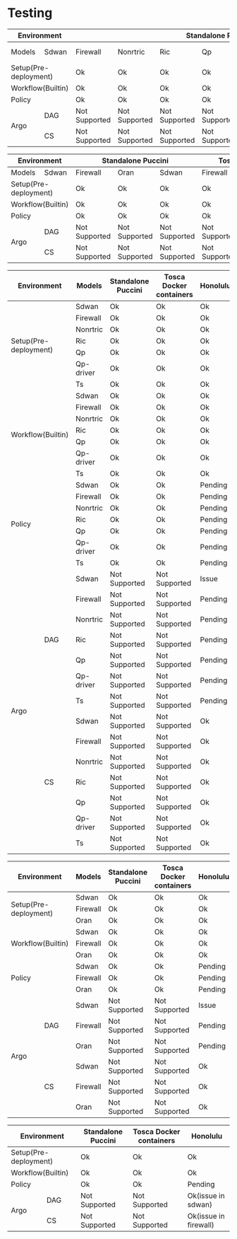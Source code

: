 # Testing

<table>
  <thead>
    <tr>
      <th colspan="2">Environment</th>
      <th colspan="7">Standalone Puccini</th>
      <th colspan="7">Tosca Docker containers</th>
	    <th colspan="7">Honolulu</th>
    </tr>
  </thead>
  <tbody>
    <tr>
      <td>Models</td>
      <td>Sdwan</td>
      <td>Firewall</td>
      <td>Nonrtric</td>
      <td>Ric</td>
      <td>Qp</td>
      <td>Qp-driver</td>
      <td>Ts</td>
      <td>Sdwan</td>
      <td>Firewall</td>
      <td>Nonrtric</td>
      <td>Ric</td>
      <td>Qp</td>
      <td>Qp-driver</td>
      <td>Ts</td>
      <td>Sdwan</td>
      <td>Firewall</td>
      <td>Nonrtric</td>
      <td>Ric</td>
      <td>Qp</td>
      <td>Qp-driver</td>
      <td>Ts</td>
    </tr>
    <tr>
      <td colspan="2">Setup(Pre-deployment)</td>
      <td>Ok</td>
      <td>Ok</td>
	    <td>Ok</td>
      <td>Ok</td>
      <td>Ok</td>
	    <td>Ok</td>
      <td>Ok</td>
      <td>Ok</td>
	    <td>Ok</td>
      <td>Ok</td>
      <td>Ok</td>
	    <td>Ok</td>
      <td>Ok</td>
      <td>Ok</td>
	    <td>Ok</td>
      <td>Ok</td>
      <td>Ok</td>
	    <td>Ok</td>
      <td>Ok</td>
      <td>Ok</td>
	    <td>Ok</td>
    </tr>
    <tr>
      <td colspan="2">Workflow(Builtin)</td>
	  <td>Ok</td>
      <td>Ok</td>
	    <td>Ok</td>
      <td>Ok</td>
      <td>Ok</td>
	    <td>Ok</td>
      <td>Ok</td>
      <td>Ok</td>
	    <td>Ok</td>
      <td>Ok</td>
      <td>Ok</td>
	    <td>Ok</td>
      <td>Ok</td>
      <td>Ok</td>
	    <td>Ok</td>
      <td>Ok</td>
      <td>Ok</td>
	    <td>Ok</td>
      <td>Ok</td>
      <td>Ok</td>
	    <td>Ok</td>
    </tr>
    <tr>
      <td colspan="2">Policy</td>
	  <td>Ok</td>
	  <td>Ok</td>
    <td>Ok</td>
	  <td>Ok</td>
    <td>Ok</td>
	  <td>Ok</td>
    <td>Ok</td>
	  <td>Ok</td>
    <td>Ok</td>
	  <td>Ok</td>
    <td>Ok</td>
	  <td>Ok</td>
    <td>Ok</td>
	  <td>Ok</td>
	  <td>Pending</td>
    <td>Pending</td>
    <td>Pending</td>
    <td>Pending</td>
    <td>Pending</td>
    <td>Pending</td>
    <td>Pending</td>
    </tr>
	<tr>
      <td rowspan="2">Argo</td>
	  <td>DAG</td>
	  <td>Not Supported</td>
	  <td>Not Supported</td>
    <td>Not Supported</td>
	  <td>Not Supported</td>
    <td>Not Supported</td>
	  <td>Not Supported</td>
    <td>Not Supported</td>
	  <td>Not Supported</td>
    <td>Not Supported</td>
	  <td>Not Supported</td>
    <td>Not Supported</td>
	  <td>Not Supported</td>
    <td>Not Supported</td>
	  <td>Not Supported</td>
	  <td>Issue</td>
    <td>Pending</td>
    <td>Pending</td>
    <td>Pending</td>
    <td>Pending</td>
    <td>Pending</td>
    <td>Pending</td>
    </tr>
	<tr>
	  <td>CS</td>
	  <td>Not Supported</td>
	  <td>Not Supported</td>
    <td>Not Supported</td>
	  <td>Not Supported</td>
    <td>Not Supported</td>
	  <td>Not Supported</td>
    <td>Not Supported</td>
	  <td>Not Supported</td>
    <td>Not Supported</td>
	  <td>Not Supported</td>
    <td>Not Supported</td>
	  <td>Not Supported</td>
    <td>Not Supported</td>
	  <td>Not Supported</td>
	  <td>Ok</td>
    <td>Ok</td>
    <td>Ok</td>
    <td>Ok</td>
    <td>Ok</td>
    <td>Ok</td>
    <td>Ok</td>
    </tr>
  </tbody>
</table>


<table>
  <thead>
    <tr>
      <th colspan="2">Environment</th>
      <th colspan="3">Standalone Puccini</th>
      <th colspan="3">Tosca Docker containers</th>
	    <th colspan="3">Honolulu</th>
    </tr>
  </thead>
  <tbody>
    <tr>
      <td>Models</td>
      <td>Sdwan</td>
      <td>Firewall</td>
      <td>Oran</td>
      <td>Sdwan</td>
      <td>Firewall</td>
      <td>Oran</td>
      <td>Sdwan</td>
      <td>Firewall</td>
      <td>Oran</td>
    </tr>
    <tr>
      <td colspan="2">Setup(Pre-deployment)</td>
      <td>Ok</td>
      <td>Ok</td>
	    <td>Ok</td>
      <td>Ok</td>
      <td>Ok</td>
	    <td>Ok</td>
      <td>Ok</td>
      <td>Ok</td>
	    <td>Ok</td>
    </tr>
    <tr>
      <td colspan="2">Workflow(Builtin)</td>
	    <td>Ok</td>
      <td>Ok</td>
	    <td>Ok</td>
      <td>Ok</td>
      <td>Ok</td>
	    <td>Ok</td>
      <td>Ok</td>
      <td>Ok</td>
	    <td>Ok</td>
    </tr>
    <tr>
      <td colspan="2">Policy</td>
	  <td>Ok</td>
	  <td>Ok</td>
    <td>Ok</td>
	  <td>Ok</td>
    <td>Ok</td>
	  <td>Ok</td>
	  <td>Pending</td>
    <td>Pending</td>
    <td>Pending</td>
    </tr>
	<tr>
      <td rowspan="2">Argo</td>
	  <td>DAG</td>
	  <td>Not Supported</td>
	  <td>Not Supported</td>
    <td>Not Supported</td>
	  <td>Not Supported</td>
    <td>Not Supported</td>
	  <td>Not Supported</td>
	  <td>Issue</td>
    <td>Pending</td>
    <td>Pending</td>
    </tr>
	<tr>
	  <td>CS</td>
	  <td>Not Supported</td>
	  <td>Not Supported</td>
    <td>Not Supported</td>
	  <td>Not Supported</td>
    <td>Not Supported</td>
	  <td>Not Supported</td>
	  <td>Ok</td>
    <td>Ok</td>
    <td>Ok</td>
    </tr>
  </tbody>
</table>

<table>
  <thead>
    <tr>
      <th colspan="2">Environment</th>
      <th>Models</th>
      <th>Standalone Puccini</th>
      <th>Tosca Docker containers</th>
	  <th>Honolulu</th>
    </tr>
  </thead>
  <tbody>
    <tr>
      <td colspan="2" rowspan="7">Setup(Pre-deployment)</td>
      <td>Sdwan</td>
      <td>Ok</td>
      <td>Ok</td>
      <td>Ok</td>
    </tr>
    <tr>
      <td>Firewall</td>
      <td>Ok</td>
      <td>Ok</td>
      <td>Ok</td>
    </tr>
    <tr>
      <td>Nonrtric</td>
      <td>Ok</td>
      <td>Ok</td>
      <td>Ok</td>
    </tr>
    <tr>
      <td>Ric</td>
      <td>Ok</td>
      <td>Ok</td>
      <td>Ok</td>
    </tr>
    <tr>
      <td>Qp</td>
      <td>Ok</td>
      <td>Ok</td>
      <td>Ok</td>
    </tr>
    <tr>
      <td>Qp-driver</td>
      <td>Ok</td>
      <td>Ok</td>
      <td>Ok</td>
    </tr>
    <tr>
      <td>Ts</td>
      <td>Ok</td>
      <td>Ok</td>
      <td>Ok</td>
    </tr>
    <tr>
      <td colspan="2" rowspan="7">Workflow(Builtin)</td>
      <td>Sdwan</td>
      <td>Ok</td>
      <td>Ok</td>
      <td>Ok</td>
    </tr>
    <tr>
      <td>Firewall</td>
      <td>Ok</td>
      <td>Ok</td>
      <td>Ok</td>
    </tr>
    <tr>
      <td>Nonrtric</td>
      <td>Ok</td>
      <td>Ok</td>
      <td>Ok</td>
    </tr>
    <tr>
      <td>Ric</td>
      <td>Ok</td>
      <td>Ok</td>
      <td>Ok</td>
    </tr>
    <tr>
      <td>Qp</td>
      <td>Ok</td>
      <td>Ok</td>
      <td>Ok</td>
    </tr>
    <tr>
      <td>Qp-driver</td>
      <td>Ok</td>
      <td>Ok</td>
      <td>Ok</td>
    </tr>
    <tr>
      <td>Ts</td>
      <td>Ok</td>
      <td>Ok</td>
      <td>Ok</td>
    </tr>
    <tr>
      <td colspan="2" rowspan="7">Policy</td>
      <td>Sdwan</td>
      <td>Ok</td>
      <td>Ok</td>
      <td>Pending</td>
    </tr>
    <tr>
      <td>Firewall</td>
      <td>Ok</td>
      <td>Ok</td>
      <td>Pending</td>
    </tr>
    <tr>
      <td>Nonrtric</td>
      <td>Ok</td>
      <td>Ok</td>
      <td>Pending</td>
    </tr>
    <tr>
      <td>Ric</td>
      <td>Ok</td>
      <td>Ok</td>
      <td>Pending</td>
    </tr>
    <tr>
      <td>Qp</td>
      <td>Ok</td>
      <td>Ok</td>
      <td>Pending</td>
    </tr>
    <tr>
      <td>Qp-driver</td>
      <td>Ok</td>
      <td>Ok</td>
      <td>Pending</td>
    </tr>
    <tr>
      <td>Ts</td>
      <td>Ok</td>
      <td>Ok</td>
      <td>Pending</td>
    </tr>
    <tr>
      <td rowspan="14">Argo</td>
      <td rowspan="7">DAG</td>
      <td>Sdwan</td>
      <td>Not Supported</td>
      <td>Not Supported</td>
      <td>Issue</td>
    </tr>
    <tr>
      <td>Firewall</td>
      <td>Not Supported</td>
      <td>Not Supported</td>
      <td>Pending</td>
    </tr>
    <tr>
      <td>Nonrtric</td>
      <td>Not Supported</td>
      <td>Not Supported</td>
      <td>Pending</td>
    </tr>
    <tr>
      <td>Ric</td>
      <td>Not Supported</td>
      <td>Not Supported</td>
      <td>Pending</td>
    </tr>
    <tr>
      <td>Qp</td>
      <td>Not Supported</td>
      <td>Not Supported</td>
      <td>Pending</td>
    </tr>
    <tr>
      <td>Qp-driver</td>
      <td>Not Supported</td>
      <td>Not Supported</td>
      <td>Pending</td>
    </tr>
    <tr>
      <td>Ts</td>
      <td>Not Supported</td>
      <td>Not Supported</td>
      <td>Pending</td>
    </tr>
    <tr>
      <td rowspan="7">CS</td>
      <td>Sdwan</td>
      <td>Not Supported</td>
      <td>Not Supported</td>
      <td>Ok</td>
    </tr>
    <tr>
      <td>Firewall</td>
      <td>Not Supported</td>
      <td>Not Supported</td>
      <td>Ok</td>
    </tr>
    <tr>
      <td>Nonrtric</td>
      <td>Not Supported</td>
      <td>Not Supported</td>
      <td>Ok</td>
    </tr>
    <tr>
      <td>Ric</td>
      <td>Not Supported</td>
      <td>Not Supported</td>
      <td>Ok</td>
    </tr>
    <tr>
      <td>Qp</td>
      <td>Not Supported</td>
      <td>Not Supported</td>
      <td>Ok</td>
    </tr>
    <tr>
      <td>Qp-driver</td>
      <td>Not Supported</td>
      <td>Not Supported</td>
      <td>Ok</td>
    </tr>
    <tr>
      <td>Ts</td>
      <td>Not Supported</td>
      <td>Not Supported</td>
      <td>Ok</td>
    </tr>

  </tbody>
</table>

<table>
  <thead>
    <tr>
      <th colspan="2">Environment</th>
      <th>Models</th>
      <th>Standalone Puccini</th>
      <th>Tosca Docker containers</th>
	  <th>Honolulu</th>
    </tr>
  </thead>
  <tbody>
    <tr>
      <td colspan="2" rowspan="3">Setup(Pre-deployment)</td>
      <td>Sdwan</td>
      <td>Ok</td>
      <td>Ok</td>
      <td>Ok</td>
    </tr>
    <tr>
      <td>Firewall</td>
      <td>Ok</td>
      <td>Ok</td>
      <td>Ok</td>
    </tr>
    <tr>
      <td>Oran</td>
      <td>Ok</td>
      <td>Ok</td>
      <td>Ok</td>
    </tr>
    <tr>
      <td colspan="2" rowspan="3">Workflow(Builtin)</td>
      <td>Sdwan</td>
      <td>Ok</td>
      <td>Ok</td>
      <td>Ok</td>
    </tr>
    <tr>
      <td>Firewall</td>
      <td>Ok</td>
      <td>Ok</td>
      <td>Ok</td>
    </tr>
    <tr>
      <td>Oran</td>
      <td>Ok</td>
      <td>Ok</td>
      <td>Ok</td>
    </tr>
    <tr>
      <td colspan="2" rowspan="3">Policy</td>
      <td>Sdwan</td>
      <td>Ok</td>
      <td>Ok</td>
      <td>Pending</td>
    </tr>
    <tr>
      <td>Firewall</td>
      <td>Ok</td>
      <td>Ok</td>
      <td>Pending</td>
    </tr>
    <tr>
      <td>Oran</td>
      <td>Ok</td>
      <td>Ok</td>
      <td>Pending</td>
    </tr>
    <tr>
      <td rowspan="6">Argo</td>
      <td rowspan="3">DAG</td>
      <td>Sdwan</td>
      <td>Not Supported</td>
      <td>Not Supported</td>
      <td>Issue</td>
    </tr>
    <tr>
      <td>Firewall</td>
      <td>Not Supported</td>
      <td>Not Supported</td>
      <td>Pending</td>
    </tr>
    <tr>
      <td>Oran</td>
      <td>Not Supported</td>
      <td>Not Supported</td>
      <td>Pending</td>
    </tr>
    <tr>
      <td rowspan="3">CS</td>
      <td>Sdwan</td>
      <td>Not Supported</td>
      <td>Not Supported</td>
      <td>Ok</td>
    </tr>
    <tr>
      <td>Firewall</td>
      <td>Not Supported</td>
      <td>Not Supported</td>
      <td>Ok</td>
    </tr>
    <tr>
      <td>Oran</td>
      <td>Not Supported</td>
      <td>Not Supported</td>
      <td>Ok</td>
    </tr>
  </tbody>
</table>

<table>
  <thead>
    <tr>
      <th colspan="2">Environment</th>
      <th>Standalone Puccini</th>
      <th>Tosca Docker containers</th>
	  <th>Honolulu</th>
    </tr>
  </thead>
  <tbody>
    <tr>
      <td colspan="2">Setup(Pre-deployment)</td>
      <td>Ok</td>
      <td>Ok</td>
	  <td>Ok</td>
    </tr>
    <tr>
      <td colspan="2">Workflow(Builtin)</td>
	  <td>Ok</td>
	  <td>Ok</td>
	  <td>Ok</td>
    </tr>
    <tr>
      <td colspan="2">Policy</td>
	  <td>Ok</td>
	  <td>Ok</td>
	  <td>Pending</td>
    </tr>
	<tr>
      <td rowspan="2">Argo</td>
	  <td>DAG</td>
	  <td>Not Supported</td>
	  <td>Not Supported</td>
	  <td>Ok(issue in sdwan)</td>
    </tr>
	<tr>
	  <td>CS</td>
	  <td>Not Supported</td>
	  <td>Not Supported</td>
	  <td>Ok(issue in firewall)</td>
    </tr>
  </tbody>
</table>
